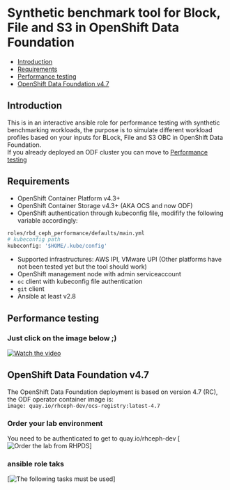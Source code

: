 # Synthetic benchmark tool for Block, File and S3 in OpenShift Data Foundation
- [Introduction](#Introduction)
- [Requirements](#Requirements)
- [Performance testing](#performance-testing)
- [OpenShift Data Foundation v4.7](#OpenShift-Data-Foundation-v47)

## Introduction 
This is in an interactive ansible role for performance testing with synthetic benchmarking workloads, the purpose is to simulate different workload profiles based on your inputs for BLock, File and S3 OBC in OpenShift Data Foundation.  
If you already deployed an ODF cluster you can move to [Performance testing](#performance-testing)

## Requirements
- OpenShift Container Platform v4.3+ 
- OpenShift Container Storage v4.3+ (AKA OCS and now ODF)
- OpenShift authentication through kubeconfig file, modifify the following variable accordingly:
```bash
roles/rbd_ceph_performance/defaults/main.yml
# kubeconfig path
kubeconfig: '$HOME/.kube/config'
```

- Supported infrastructures: AWS IPI, VMware UPI (Other platforms have not been tested yet but the tool should work)
- OpenShift management node with admin serviceaccount
- `oc` client with kubeconfig file authentication
- `git` client
- Ansible at least v2.8 

## Performance testing
### Just click on the image below ;)
[![Watch the video](https://github.com/ctorres80/ocs_performance/blob/master/roles/rbd_ceph_performance/files/video_picture.png)](https://youtu.be/KssJ35seKWU)

## OpenShift Data Foundation v4.7
The OpenShift Data Foundation deployment is based on version 4.7 (RC), the ODF operator container image is:  
`image: quay.io/rhceph-dev/ocs-registry:latest-4.7` 
### Order your lab environment
You need to be authenticated to get to quay.io/rhceph-dev
[![Order the lab from RHPDS](https://github.com/ctorres80/ocs_performance/blob/master/roles/rbd_ceph_performance/files/1.png)]
### ansible role taks
[![The following tasks must be used](https://github.com/ctorres80/ocs_performance/blob/master/roles/rbd_ceph_performance/files/2.png)]